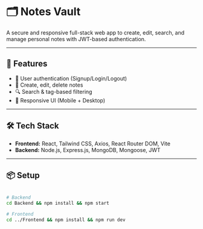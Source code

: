 # 🗂️ Notes Vault  

A secure and responsive full-stack web app to create, edit, search, and manage personal notes with JWT-based authentication.  

---

## 🚀 Features  
- 🔐 User authentication (Signup/Login/Logout)  
- 📝 Create, edit, delete notes  
- 🔍 Search & tag-based filtering  
- 📱 Responsive UI (Mobile + Desktop)  

---

## 🛠️ Tech Stack  
- **Frontend:** React, Tailwind CSS, Axios, React Router DOM, Vite  
- **Backend:** Node.js, Express.js, MongoDB, Mongoose, JWT  

---

## 📦 Setup  
```bash

# Backend
cd Backend && npm install && npm start

# Frontend
cd ../Frontend && npm install && npm run dev
